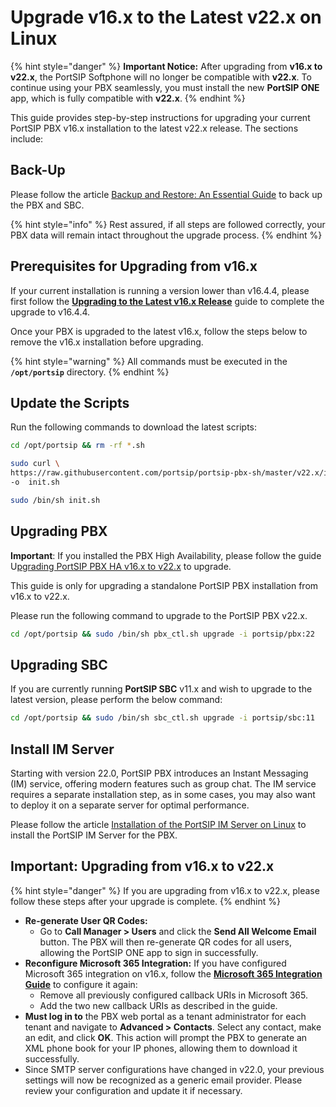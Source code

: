 # Upgrade v16.x to the Latest v22.x on Linux

{% hint style="danger" %}
**Important Notice:** After upgrading from **v16.x to v22.x**, the PortSIP Softphone will no longer be compatible with **v22.x**. To continue using your PBX seamlessly, you must install the new **PortSIP ONE** app, which is fully compatible with **v22.x**.
{% endhint %}

This guide provides step-by-step instructions for upgrading your current PortSIP PBX v16.x installation to the latest v22.x release. The sections include:

## Back-Up

Please follow the article [Backup and Restore: An Essential Guide](https://support.portsip.com/portsip-pbx/portsip-pbx-administration-guide/backup-and-restore) to back up the PBX and SBC.

{% hint style="info" %}
Rest assured, if all steps are followed correctly, your PBX data will remain intact throughout the upgrade process.
{% endhint %}

## Prerequisites for Upgrading from v16.x

If your current installation is running a version lower than v16.4.4, please first follow the [**Upgrading to the Latest v16.x Release**](../installation-of-portsip-pbx-v16/upgrade-portsip-pbx-to-v16.x.md) guide to complete the upgrade to v16.4.4.

Once your PBX is upgraded to the latest v16.x, follow the steps below to remove the v16.x installation before upgrading.

{% hint style="warning" %}
All commands must be executed in the **`/opt/portsip`** directory.
{% endhint %}

## Update the Scripts <a href="#update-the-scripts" id="update-the-scripts"></a>

Run the following commands to download the latest scripts:

```sh
cd /opt/portsip && rm -rf *.sh
```

```sh
sudo curl \
https://raw.githubusercontent.com/portsip/portsip-pbx-sh/master/v22.x/init.sh  \
-o  init.sh
```

```sh
sudo /bin/sh init.sh
```

## Upgrading PBX <a href="#upgrading-pbx" id="upgrading-pbx"></a>

**Important**: If you installed the PBX High Availability, please follow the guide U[pgrading PortSIP PBX HA v16.x to v22.x](../../../high-availability-v22.x/high-availability-and-sclability-on-premise/upgrading-high-availability-installation.md#upgrading-portsip-pbx-ha-v16.x-to-v22.x) to upgrade.

This guide is only for upgrading a standalone PortSIP PBX installation from v16.x to v22.x.

Please run the following command to upgrade to the PortSIP PBX v22.x.

```sh
cd /opt/portsip && sudo /bin/sh pbx_ctl.sh upgrade -i portsip/pbx:22
```

## Upgrading SBC <a href="#upgrading-sbc" id="upgrading-sbc"></a>

If you are currently running **PortSIP SBC** v11.x and wish to upgrade to the latest version, please perform the below command:

```sh
cd /opt/portsip && sudo /bin/sh sbc_ctl.sh upgrade -i portsip/sbc:11
```

## Install IM Server <a href="#upgrading-im-server" id="upgrading-im-server"></a>

Starting with version 22.0, PortSIP PBX introduces an Instant Messaging (IM) service, offering modern features such as group chat. The IM service requires a separate installation step, as in some cases, you may also want to deploy it on a separate server for optimal performance.

Please follow the article [Installation of the PortSIP IM Server on Linux](https://support.portsip.com/portsip-communications-solution/portsip-pbx-administration-guide/1-installation-of-the-portsip-pbx/installation-of-portsip-pbx-v22/install-portsip-im-server-on-linux) to install the PortSIP IM Server for the PBX.

## Important: Upgrading from v16.x to v22.x

{% hint style="danger" %}
If you are upgrading from v16.x to v22.x, please follow these steps after your upgrade is complete.
{% endhint %}

* **Re-generate User QR Codes:**
  * Go to **Call Manager > Users** and click the **Send All Welcome Email** button. The PBX will then re-generate QR codes for all users, allowing the PortSIP ONE app to sign in successfully.
* **Reconfigure Microsoft 365 Integration:** If you have configured Microsoft 365 integration on v16.x, follow the [**Microsoft 365 Integration Guide**](../../integrations/) to configure it again:&#x20;
  * Remove all previously configured callback URIs in Microsoft 365.
  * Add the two new callback URIs as described in the guide.
* **Must log in to** the PBX web portal as a tenant administrator for each tenant and navigate to **Advanced > Contacts**. Select any contact, make an edit, and click **OK**. This action will prompt the PBX to generate an XML phone book for your IP phones, allowing them to download it successfully.
* Since SMTP server configurations have changed in v22.0, your previous settings will now be recognized as a generic email provider. Please review your configuration and update it if necessary.

